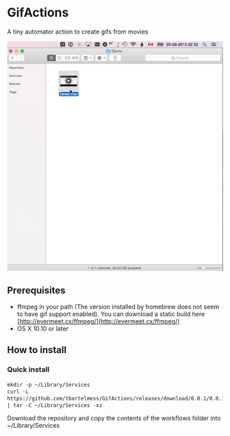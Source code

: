 # GifActions
A tiny automator action to create gifs from movies

![Demo](demo.gif)

## Prerequisites
- ffmpeg in your path (The version installed by homebrew does not seem to have gif support enabled). You can download a static build here [http://evermeet.cx/ffmpeg/](http://evermeet.cx/ffmpeg/)
- OS X 10.10 or later

## How to install

### Quick install

```
mkdir -p ~/Library/Services
curl -L https://github.com/tbartelmess/GifActions/releases/download/0.0.1/0.0.1.tar.gz | tar -C ~/Library/Services -xz
```

Download the repository and copy the contents of the workflows folder into ~/Library/Services
